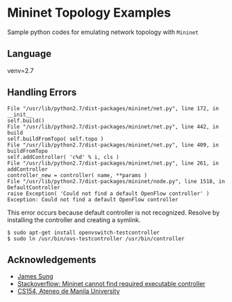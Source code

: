 # Mininet Topology Examples

Sample python codes for emulating network topology with `Mininet`

## Language

venv=2.7

## Handling Errors

```
File "/usr/lib/python2.7/dist-packages/mininet/net.py", line 172, in __init__
self.build()
File "/usr/lib/python2.7/dist-packages/mininet/net.py", line 442, in build
self.buildFromTopo( self.topo )
File "/usr/lib/python2.7/dist-packages/mininet/net.py", line 409, in buildFromTopo
self.addController( 'c%d' % i, cls )
File "/usr/lib/python2.7/dist-packages/mininet/net.py", line 261, in addController
controller_new = controller( name, **params )
File "/usr/lib/python2.7/dist-packages/mininet/node.py", line 1518, in DefaultController
raise Exception( 'Could not find a default OpenFlow controller' )
Exception: Could not find a default OpenFlow controller
```

This error occurs because default controller is not recognized. Resolve by installing the controller and creating a symlink.

```
$ sudo apt-get install openvswitch-testcontroller
$ sudo ln /usr/bin/ovs-testcontroller /usr/bin/controller 
```

## Acknowledgements

* [James Sung](https://github.com/sjkywalker/)
* [Stackoverflow: Mininet cannot find required executable controller](https://stackoverflow.com/questions/17341076/mininet-cannot-find-required-executable-controller)
* [CS154, Ateneo de Manila University](http://cgweb1.northumbria.ac.uk/SubjectAreaResources/EN0746/lec09.pdf)

